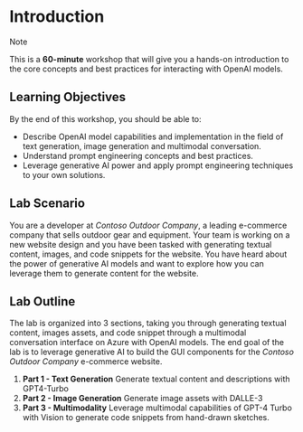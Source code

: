 # Introduction

> [!NOTE]
>This is a **60-minute** workshop that will give you a hands-on introduction to the core concepts and best practices for interacting with OpenAI models.

## Learning Objectives

By the end of this workshop, you should be able to:

 - Describe OpenAI model capabilities and implementation in the field of text generation, image generation and multimodal conversation.
 - Understand prompt engineering concepts and best practices.
 - Leverage generative AI power and apply prompt engineering techniques to your own solutions.

## Lab Scenario

You are a developer at *Contoso Outdoor Company*, a leading e-commerce company that sells outdoor gear and equipment. Your team is working on a new website design and you have been tasked with generating textual content, images, and code snippets for the website. You have heard about the power of generative AI models and want to explore how you can leverage them to generate content for the website.

## Lab Outline

The lab is organized into 3 sections, taking you through generating textual content, images assets, and code snippet through a multimodal conversation interface on Azure with OpenAI models. The end goal of the lab is to leverage generative AI to build the GUI components for the *Contoso Outdoor Company* e-commerce website.

1. **Part 1 - Text Generation** Generate textual content and descriptions with GPT4-Turbo
2. **Part 2 - Image Generation** Generate image assets with DALLE-3
3. **Part 3 - Multimodality** Leverage multimodal capabilities of GPT-4 Turbo with Vision to generate code snippets from hand-drawn sketches.